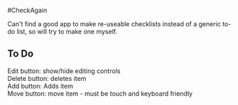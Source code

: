 #CheckAgain

Can't find a good app to make re-useable checklists instead of a generic to-do list, so will try to make one myself.

To Do
-----
Edit button: show/hide editing controls   
Delete button: deletes item   
Add button: Adds item   
Move button: move item - must be touch and keyboard friendly  
